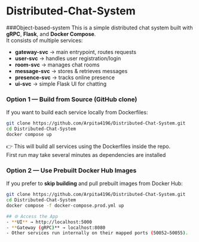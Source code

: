 # Distributed-Chat-System
###Object-based-system
This is a simple distributed chat system built with **gRPC**, **Flask**, and **Docker Compose**.  
It consists of multiple services:

- **gateway-svc** → main entrypoint, routes requests
- **user-svc** → handles user registration/login
- **room-svc** → manages chat rooms
- **message-svc** → stores & retrieves messages
- **presence-svc** → tracks online presence
- **ui-svc** → simple Flask UI for chatting
### Option 1 — Build from Source (GitHub clone)
If you want to build each service locally from Dockerfiles:

```bash
git clone https://github.com/Arpita4196/Distributed-Chat-System.git
cd Distributed-Chat-System
docker compose up
```

👉 This will build all services using the Dockerfiles inside the repo.  
First run may take several minutes as dependencies are installed

### Option 2 — Use Prebuilt Docker Hub Images
If you prefer to **skip building** and pull prebuilt images from Docker Hub:

```bash
git clone https://github.com/Arpita4196/Distributed-Chat-System.git
cd Distributed-Chat-System
docker compose -f docker-compose.prod.yml up

## 🌐 Access the App
- **UI** → http://localhost:5000  
- **Gateway (gRPC)** → localhost:8080  
- Other services run internally on their mapped ports (50052–50055).
